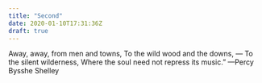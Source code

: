 ```yaml
---
title: "Second"
date: 2020-01-10T17:31:36Z
draft: true
---
```


Away, away, from men and towns,
To the wild wood and the downs, —
To the silent wilderness,
Where the soul need not repress its music.”
—Percy Bysshe Shelley
